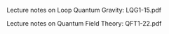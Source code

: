
Lecture notes on Loop Quantum Gravity: LQG1-15.pdf

Lecture notes on Quantum Field Theory: QFT1-22.pdf
